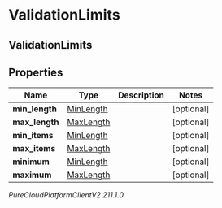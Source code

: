 # ValidationLimits

## ValidationLimits

## Properties

|Name | Type | Description | Notes|
|------------ | ------------- | ------------- | -------------|
| **min_length** | [MinLength](MinLength) |  | [optional] |
| **max_length** | [MaxLength](MaxLength) |  | [optional] |
| **min_items** | [MinLength](MinLength) |  | [optional] |
| **max_items** | [MaxLength](MaxLength) |  | [optional] |
| **minimum** | [MinLength](MinLength) |  | [optional] |
| **maximum** | [MaxLength](MaxLength) |  | [optional] |



_PureCloudPlatformClientV2 211.1.0_
